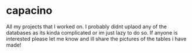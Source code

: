 # capacino
All my projects that I worked on.
I probably didnt uplaod any of the databases as its kinda complicated or im just lazy to do so.
If anyone is interested please let me know and ill share the pictures of the tables i have made!
